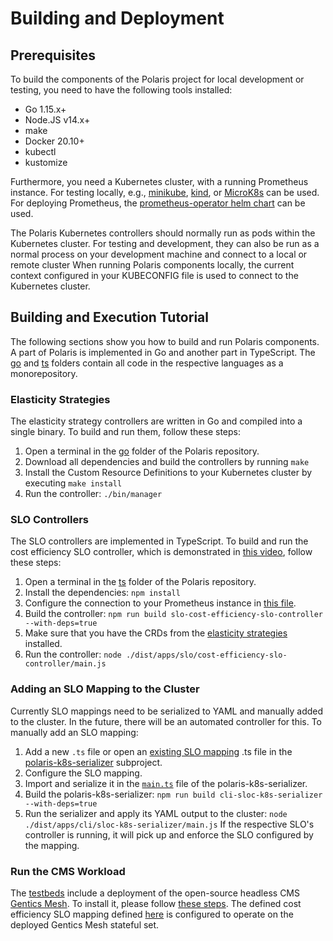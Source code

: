 # Building and Deployment


## Prerequisites

To build the components of the Polaris project for local development or testing, you need to have the following tools installed:

* Go 1.15.x+
* Node.JS v14.x+
* make
* Docker 20.10+
* kubectl
* kustomize

Furthermore, you need a Kubernetes cluster, with a running Prometheus instance.
For testing locally, e.g., [minikube](https://minikube.sigs.k8s.io/docs/), [kind](https://kind.sigs.k8s.io/), or [MicroK8s](https://microk8s.io/) can be used.
For deploying Prometheus, the [prometheus-operator helm chart](https://github.com/helm/charts/tree/master/stable/prometheus-operator) can be used.

The Polaris Kubernetes controllers should normally run as pods within the Kubernetes cluster.
For testing and development, they can also be run as a normal process on your development machine and connect to a local or remote cluster
When running Polaris components locally, the current context configured in your KUBECONFIG file is used to connect to the Kubernetes cluster.


## Building and Execution Tutorial

The following sections show you how to build and run Polaris components.
A part of Polaris is implemented in Go and another part in TypeScript.
The [go](https://github.com/polaris-slo-cloud/polaris/tree/master/go) and [ts](https://github.com/polaris-slo-cloud/polaris/tree/master/ts) folders contain all code in the respective languages as a monorepository.


### Elasticity Strategies

The elasticity strategy controllers are written in Go and compiled into a single binary.
To build and run them, follow these steps:

1. Open a terminal in the [go](https://github.com/polaris-slo-cloud/polaris/tree/master/go) folder of the Polaris repository.
1. Download all dependencies and build the controllers by running
```make```
1. Install the Custom Resource Definitions to your Kubernetes cluster by executing
```make install```
1. Run the controller:
```./bin/manager```


### SLO Controllers

The SLO controllers are implemented in TypeScript.
To build and run the cost efficiency SLO controller, which is demonstrated in [this video](https://www.youtube.com/watch?v=33P3YGOmnyI), follow these steps:

1. Open a terminal in the [ts](https://github.com/polaris-slo-cloud/polaris/tree/master/ts) folder of the Polaris repository.
1. Install the dependencies:
```npm install```
1. Configure the connection to your Prometheus instance in [this file](https://github.com/polaris-slo-cloud/polaris/tree/master/ts/apps/slo/cost-efficiency-slo-controller/src/main.ts).
1. Build the controller:
```npm run build slo-cost-efficiency-slo-controller --with-deps=true```
1. Make sure that you have the CRDs from the [elasticity strategies](#elasticity-strategies) installed.
1. Run the controller:
```node ./dist/apps/slo/cost-efficiency-slo-controller/main.js```


### Adding an SLO Mapping to the Cluster

Currently SLO mappings need to be serialized to YAML and manually added to the cluster.
In the future, there will be an automated controller for this.
To manually add an SLO mapping:

1. Add a new `.ts` file or open an [existing SLO mapping](https://github.com/polaris-slo-cloud/polaris/tree/master/ts/apps/cli/sloc-k8s-serializer/src/app) .ts file in the [polaris-k8s-serializer](https://github.com/polaris-slo-cloud/polaris/tree/master/ts/apps/cli/sloc-k8s-serializer) subproject.
1. Configure the SLO mapping.
1. Import and serialize it in the [`main.ts`](https://github.com/polaris-slo-cloud/polaris/tree/master/ts/apps/cli/sloc-k8s-serializer/src/main.ts) file of the polaris-k8s-serializer.
1. Build the polaris-k8s-serializer:
```npm run build cli-sloc-k8s-serializer --with-deps=true```
1. Run the serializer and apply its YAML output to the cluster:
```node ./dist/apps/cli/sloc-k8s-serializer/main.js```
If the respective SLO's controller is running, it will pick up and enforce the SLO configured by the mapping.


### Run the CMS Workload

The [testbeds](https://github.com/polaris-slo-cloud/polaris/tree/master/testbeds) include a deployment of the open-source headless CMS [Gentics Mesh](https://getmesh.io).
To install it, please follow [these steps](https://github.com/polaris-slo-cloud/polaris/tree/master/testbeds/kubernetes/gentics-mesh).
The defined cost efficiency SLO mapping defined [here](https://github.com/polaris-slo-cloud/polaris/tree/master/ts/apps/cli/sloc-k8s-serializer/src/app/cost-efficiency.slo.ts) is configured to operate on the deployed Gentics Mesh stateful set.
